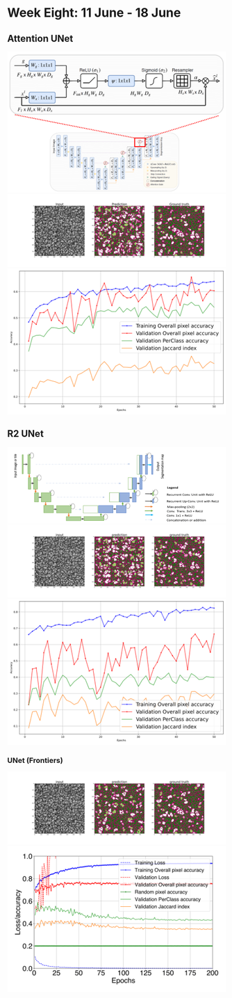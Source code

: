 <h1>Week Eight: 11 June - 18 June</h1>

## Attention UNet
<img src="resources/week_8/AttU-Net.png">
<img src="resources/week_8/att_raster.svg">
<img src="resources/week_8/att_acc.svg">
<!-- <img src="resources/week_8/att_loss.svg"> -->


## R2 UNet
<img src="resources/week_8/R2U-Net.png">
<img src="resources/week_4/unet_fl_best_val_1.svg">
<img src="resources/week_8/r2_acc.svg">
<!-- <img src="resources/week_8/att_loss.svg"> -->


### UNet (Frontiers)
<img src="resources/week_4/unet_iou_best_val_1.svg">
<img src="resources/week_4/unet_focal1.svg">